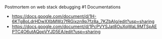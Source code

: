 Postmortem on web stack debugging #1
Documentations
- https://docs.google.com/document/d/1H-6KTgBoLdrHDwXXbMWz7fRGixzn9p7fz8a_7KZbAIg/edit?usp=sharing
- https://docs.google.com/document/d/1PcPVYSJat8OuXqWaL9MTSpAEPTC4O6utAQppVYJD5EA/edit?usp=sharing
